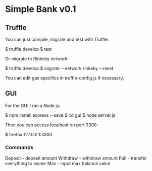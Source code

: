 # Simple Bank v0.1

## Truffle

You can just compile, migrate and test with Truffle:

$ truffle develop
$ test

Or migrate to Rinkeby network:

$ truffle develop
$ migrate --network rinkeby --reset

You can edit gas specifics in truffle-config.js if necessary.

## GUI

For the GUI I ran a Node.js:

$ npm install express --save
$ cd gui
$ node server.js

Then you can access localhost on port 3300:

$ firefox 127.0.0.1:3300

### Commands

Deposit	- deposit amount
Withdraw	- withdraw amount
Pull		- transfer everything to owner
Max		- input max balance value
